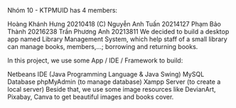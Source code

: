 Nhóm 10 - KTPMUID has 4 members:

Hoàng Khánh Hưng 20210418 (C)
Nguyễn Anh Tuấn 20214127
Phạm Bảo Thành 20216238
Trần Phương Anh 20213811
We decided to build a desktop app named Library Management System, which help staff of a small library can manage books, members,...; borrowing and returning books.

In this project, we use some App / IDE / Framework to build:

Netbeans IDE (Java Programming Language & Java Swing)
MySQL Database
phpMyAdmin (to manage database)
Xampp Server (to create a local server)
Beside that, we use some image resources like DevianArt, Pixabay, Canva to get beautiful images and books cover.




